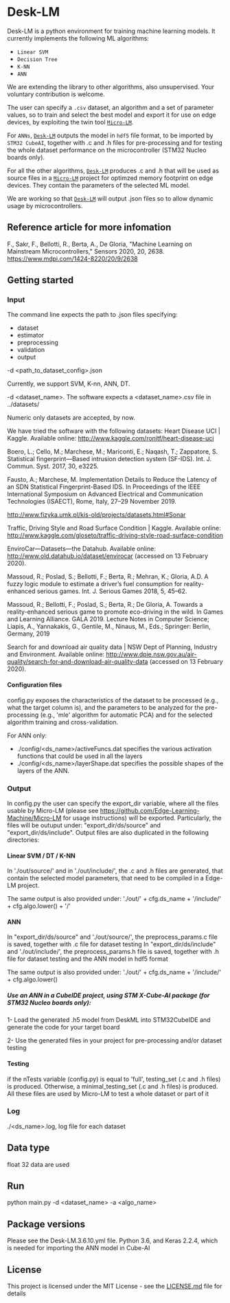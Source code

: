 # Desk-LM
Desk-LM is a python environment for training machine learning models. It currently implements the following ML algorithms:

- `Linear SVM`
- `Decision Tree`
- `K-NN`
- `ANN`

We are extending the library to other algorithms, also unsupervised. Your voluntary contribution is welcome.

The user can specify a `.csv` dataset, an algorithm and a set of parameter values, so to train and select the best model and export it for use on edge devices, by exploiting the twin tool [`Micro-LM`](https://github.com/Edge-Learning-Machine/Micro-LM).

For `ANNs`, [`Desk-LM`](https://github.com/Edge-Learning-Machine/Desk-LM) outputs the model in `hdf5` file format, to be imported by `STM32 CubeAI`, together with .c and .h files for pre-processing and for testing the whole dataset performance on the microcontroller (STM32 Nucleo boards only).

For all the other algorithms, [`Desk-LM`](https://github.com/Edge-Learning-Machine/Desk-LM) produces .c and .h that will be used as source files in a [`Micro-LM`](https://github.com/Edge-Learning-Machine/Micro-LM) project for optimzed memory footprint on edge devices. They contain the parameters of the selected ML model.

We are working so that [`Desk-LM`](https://github.com/Edge-Learning-Machine/Desk-LM) will output .json files so to allow dynamic usage by microcontrollers.

## Reference article for more infomation
F., Sakr, F., Bellotti, R., Berta, A., De Gloria, "Machine Learning on Mainstream Microcontrollers," Sensors 2020, 20, 2638.
https://www.mdpi.com/1424-8220/20/9/2638

## Getting started

### Input

The command line expects the path to .json files specifying:
- dataset
- estimator
- preprocessing
- validation
- output

-d <path_to_dataset_config>.json

Currently, we support SVM, K-nn, ANN, DT.

-d <dataset_name>. The software expects a <dataset_name>.csv file in ../datasets/

Numeric only datasets are accepted, by now.

We have tried the software with the following datasets:
Heart Disease UCI | Kaggle. Available online: http://www.kaggle.com/ronitf/heart-disease-uci 

Boero, L.; Cello, M.; Marchese, M.; Mariconti, E.; Naqash, T.; Zappatore, S. Statistical fingerprint—Based intrusion detection system (SF-IDS). Int. J. Commun. Syst. 2017, 30, e3225.

Fausto, A.; Marchese, M. Implementation Details to Reduce the Latency of an SDN Statistical Fingerprint-Based IDS. In Proceedings of the IEEE International Symposium on Advanced Electrical and Communication Technologies (ISAECT), Rome, Italy, 27–29 November 2019.

http://www.fizyka.umk.pl/kis-old/projects/datasets.html#Sonar 

Traffic, Driving Style and Road Surface Condition | Kaggle. Available online: http://www.kaggle.com/gloseto/traffic-driving-style-road-surface-condition

EnviroCar—Datasets—the Datahub. Available online: http://www.old.datahub.io/dataset/envirocar (accessed on 13 February 2020).

Massoud, R.; Poslad, S.; Bellotti, F.; Berta, R.; Mehran, K.; Gloria, A.D. A fuzzy logic module to estimate a driver’s fuel consumption for reality-enhanced serious games. Int. J. Serious Games 2018, 5, 45–62.

Massoud, R.; Bellotti, F.; Poslad, S.; Berta, R.; De Gloria, A. Towards a reality-enhanced serious game to promote eco-driving in the wild. In Games and Learning Alliance. GALA 2019. Lecture Notes in Computer Science; Liapis, A., Yannakakis, G., Gentile, M., Ninaus, M., Eds.; Springer: Berlin, Germany, 2019

Search for and download air quality data | NSW Dept of Planning, Industry and Environment. Available online: http://www.dpie.nsw.gov.au/air-quality/search-for-and-download-air-quality-data (accessed on 13 February 2020).



#### Configuration files
config.py exposes the characteristics of the dataset to be processed (e.g., what the target column is), and the parameters to be analyzed for the pre-processing (e.g., 'mle' algorithm for automatic PCA) and for the selected algorithm training and cross-validation.

For ANN only:
- ./config/\<ds_name\>/activeFuncs.dat specifies the various activation functions that could be used in all the layers
- ./config/\<ds_name\>/layerShape.dat specifies the possible shapes of the layers of the ANN.

### Output

In config.py the user can specify the export_dir variable, where all the files usable by Micro-LM (please see https://github.com/Edge-Learning-Machine/Micro-LM for usage instructions) will be exported. Particularly, the files will be outuput under: "export_dir/ds/source" and "export_dir/ds/include". Output files are also duplicated in the following directories:

#### Linear SVM / DT / K-NN 
In './out/source/' and in './out/include/', the .c and .h files are generated, that contain the selected model parameters, that need to be compiled in a Edge-LM project.

The same output is also provided under:
'./out/' + cfg.ds_name + '/include/' + cfg.algo.lower() + '/'

#### ANN
In "export_dir/ds/source" and './out/source/', the preprocess_params.c file is saved, together with .c file for dataset testing
In "export_dir/ds/include" and './out/include/', the preprocess_params.h file is saved, together with .h file for dataset testing and the ANN model in hdf5 format

The same output is also provided under:
'./out/' + cfg.ds_name + '/include/' + cfg.algo.lower()

##### Use an ANN in a CubeIDE project, using STM X-Cube-AI package (for STM32 Nucleo boards only): 
1- Load the generated .h5 model from DeskML into STM32CubeIDE and generate the code for your target board

2- Use the generated files in your project for pre-processing and/or dataset testing

#### Testing
if the nTests variable (config.py) is equal to 'full', testing_set (.c and .h files) is produced.
Otherwise, a minimal_testing_set (.c and .h files) is produced.
All these files are used by Micro-LM to test a whole dataset or part of it

### Log
./\<ds_name\>.log, log file for each dataset 

## Data type
float 32 data are used

## Run
python main.py -d <dataset_name> -a <algo_name>

## Package versions
Please see the Desk-LM.3.6.10.yml file. Python 3.6, and Keras 2.2.4, which is needed for importing the ANN model in Cube-AI

## License
This project is licensed under the MIT License - see the [LICENSE.md](https://github.com/Edge-Learning-Machine/Desk-LM-new/blob/master/LICENSE) file for details

